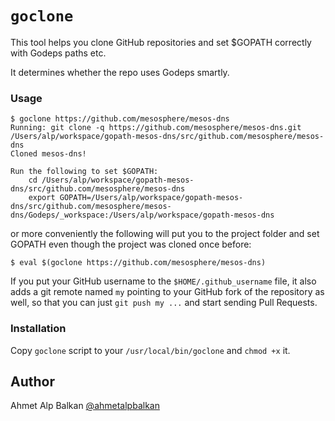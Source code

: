 # `goclone`

This tool helps you clone GitHub repositories and set $GOPATH correctly
with Godeps paths etc.

It determines whether the repo uses Godeps smartly.

### Usage
```
$ goclone https://github.com/mesosphere/mesos-dns
Running: git clone -q https://github.com/mesosphere/mesos-dns.git /Users/alp/workspace/gopath-mesos-dns/src/github.com/mesosphere/mesos-dns
Cloned mesos-dns!

Run the following to set $GOPATH:
    cd /Users/alp/workspace/gopath-mesos-dns/src/github.com/mesosphere/mesos-dns
    export GOPATH=/Users/alp/workspace/gopath-mesos-dns/src/github.com/mesosphere/mesos-dns/Godeps/_workspace:/Users/alp/workspace/gopath-mesos-dns
```

or more conveniently the following will put you to the project folder and set GOPATH even though the project was cloned once before:

```
$ eval $(goclone https://github.com/mesosphere/mesos-dns)
```

If you put your GitHub username to the `$HOME/.github_username` file, it also adds a
git remote named `my` pointing to your GitHub fork of the repository as well, so that you
can just `git push my ...` and start sending Pull Requests.

### Installation

Copy `goclone` script to your `/usr/local/bin/goclone` and `chmod +x` it.

## Author

Ahmet Alp Balkan [@ahmetalpbalkan](https://github.com/ahmetalpbalkan)
